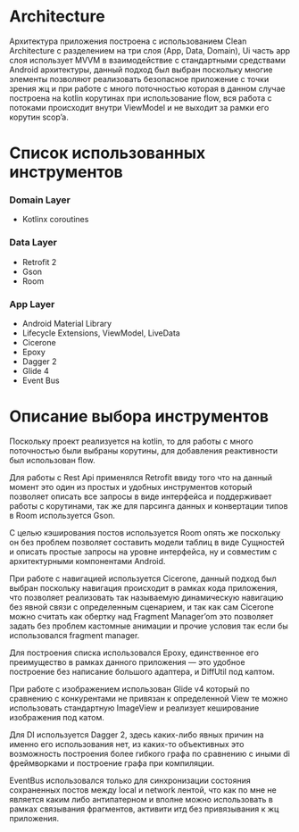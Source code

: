 # Architecture 
Архитектура приложения построена с использованием Clean Architecture c разделением на три слоя (App, Data, Domain), Ui часть app слоя использует MVVM в взаимодействие с стандартными средствами Android архитектуры,
данный подход был выбран поскольку многие элементы позволяют реализовать безопасное приложение с точки зрения жц и при работе с много поточностью которая в данном случае построена на kotlin корутинах при использование flow,
вся работа с потоками происходит внутри ViewModel и не выходит за рамки его корутин scop’a.

# Список использованных инструментов
### Domain Layer
- Kotlinx coroutines
### Data Layer
- Retrofit 2
- Gson
- Room
### App Layer
- Android Material Library
- Lifecycle Extensions, ViewModel, LiveData
- Cicerone
- Epoxy
- Dagger 2
- Glide 4
- Event Bus

# Описание выбора инструментов
Поскольку проект реализуется на kotlin, то для работы с много поточностью были выбраны корутины, для добавления реактивности был использован flow.

Для работы с Rest Api применялся Retrofit ввиду того что на данный момент это один из простых и удобных инструментов который позволяет описать все запросы в виде интерфейса и поддерживает работы с корутинами, так же для парсинга данных и конвертации типов в Room используется Gson.

С целью кэширования постов используется Room опять же поскольку он без проблем позволяет составить модели таблиц в виде Сущностей и описать простые запросы на уровне интерфейса, ну и совместим с архитектурными компонентами Android.

При работе с навигацией используется Cicerone, данный подход был выбран поскольку навигация происходит в рамках кода приложения, что позволяет реализовать так называемую динамическую навигацию без явной связи с определенным сценарием, и так как сам Cicerone можно считать как обертку над Fragment Manager’om это позволяет задать без проблем кастомные анимации и прочие условия так если бы использовался fragment manager.

Для построения списка использовался Epoxy, единственное его преимущество в рамках данного приложения — это удобное построение без написание большого адаптера, и DiffUtil под каптом.

При работе с изображением использован Glide v4 который по сравнению с конкурентами не привязан к определенной View те можно использовать стандартную ImageView и реализует кеширование изображения под катом. 

Для DI используется Dagger 2, здесь каких-либо явных причин на именно его использования нет, из каких-то объективных это возможность построения более гибкого графа по сравнению с иными di фреймворками и построение графа при компиляции.

EventBus использовался только для синхронизации состояния сохраненных постов между local и network лентой, что как по мне не является каким либо антипатерном и вполне можно использовать в рамках связывания фрагментов, активити итд без привязывания к жц приложения. 
